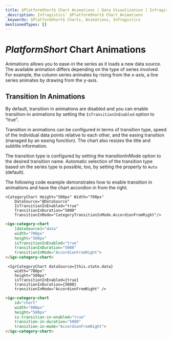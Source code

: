```yaml
---
title: $PlatformShort$ Chart Animations | Data Visualization | Infragistics
_description: Infragistics' $PlatformShort$ Chart Animations
_keywords: $PlatformShort$ Charts, Animations, Infragistics
mentionedTypes: []
---
```


# $PlatformShort$ Chart Animations

Animations allows you to ease-in the series as it loads a new data source. The available animation differs depending on the type of series involved. For example, the column series animates by rising from the x-axis, a line series animates by drawing from the y-axis.

<code-view style="height: 500px" 
           data-demos-base-url="{environment:dvDemosBaseUrl}" 
           iframe-src="{environment:dvDemosBaseUrl}/charts/category-chart-line-chart-with-animations" 
           alt="$PlatformShort$ Configuration Options Example" 
           github-src="charts/category-chart/line-chart-with-animations">
</code-view>

<div class="divider--half"></div>

## Transition In Animations

By default, transition in animations are disabled and you can enable transition-in animations by setting the `IsTransitionInEnabled` option to “true”.

Transition in animations can be configured in terms of transition type, speed of the individual data points relative to each other, and the easing transition (managed by an easing function). The chart also resizes the title and subtitle information.

The transition type is configured by setting the transitionInMode option to the desired transition name. Automatic selection of the transition type based on the series type is possible, too, by setting the property to `Auto` (default).

The following code example demonstrates how to enable transition in animations and have the chart accordion in from the right.

```razor
<CategoryChart Height="500px" Width="700px"
    DataSource="@DataSource"
    IsTransitionInEnabled="true"
    TransitionInDuration="5000"
    TransitionInMode="CategoryTransitionInMode.AccordionFromRight"/>
```

```html
<igx-category-chart
    [dataSource]="data"
    width="700px"
    height="500px"
    isTransitionInEnabled="true"
    transitionInDuration="5000"
    transitionInMode="AccordionFromRight">
</igx-category-chart>
```

```tsx
 <IgrCategoryChart dataSource={this.state.data}
    width="700px"
    height="500px"
    isTransitionInEnabled={true}
    transitionInDuration={5000}
    transitionInMode="AccordionFromRight" />
```
```html
<igc-category-chart
    id="chart"
    width="800px"
    height="500px"
    is-transition-in-enabled="true"
    transition-in-duration="5000"
    transition-in-mode="AccordionFromRight">
</igc-category-chart>
```